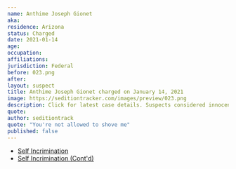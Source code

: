 ```yaml
---
name: Anthime Joseph Gionet
aka:
residence: Arizona
status: Charged
date: 2021-01-14
age:
occupation:
affiliations:
jurisdiction: Federal
before: 023.png
after:
layout: suspect
title: Anthime Joseph Gionet charged on January 14, 2021
image: https://seditiontracker.com/images/preview/023.png
description: Click for latest case details. Suspects considered innocent until proven guilty.
quote:
author: seditiontrack
quote: "You're not allowed to shove me"
published: false
---
```


- [Self Incrimination](https://twitter.com/Cleavon_MD/status/1348194351172603906?s=20)
- [Self Incrimination (Cont'd)](https://twitter.com/nathanTbernard/status/1346937960005062661?s=20)